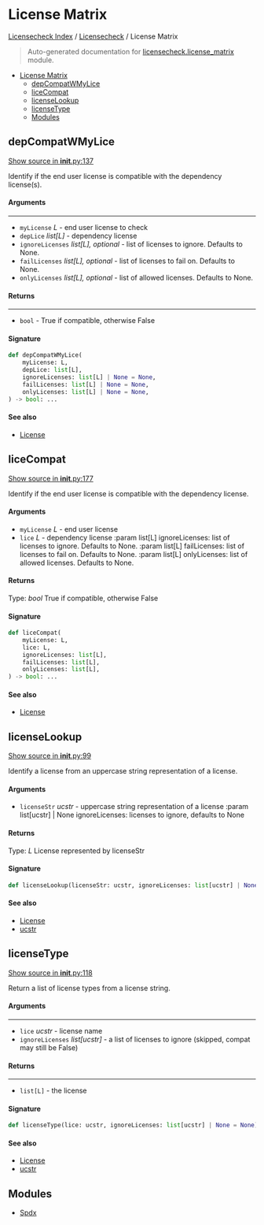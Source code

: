 # License Matrix

[Licensecheck Index](../../README.md#licensecheck-index) / [Licensecheck](../index.md#licensecheck) / License Matrix

> Auto-generated documentation for [licensecheck.license_matrix](../../../../licensecheck/license_matrix/__init__.py) module.

- [License Matrix](#license-matrix)
  - [depCompatWMyLice](#depcompatwmylice)
  - [liceCompat](#licecompat)
  - [licenseLookup](#licenselookup)
  - [licenseType](#licensetype)
  - [Modules](#modules)

## depCompatWMyLice

[Show source in __init__.py:137](../../../../licensecheck/license_matrix/__init__.py#L137)

Identify if the end user license is compatible with the dependency license(s).

#### Arguments

----
 - `myLicense` *L* - end user license to check
 - `depLice` *list[L]* - dependency license
 - `ignoreLicenses` *list[L], optional* - list of licenses to ignore. Defaults to None.
 - `failLicenses` *list[L], optional* - list of licenses to fail on. Defaults to None.
 - `onlyLicenses` *list[L], optional* - list of allowed licenses. Defaults to None.

#### Returns

-------
 - `bool` - True if compatible, otherwise False

#### Signature

```python
def depCompatWMyLice(
    myLicense: L,
    depLice: list[L],
    ignoreLicenses: list[L] | None = None,
    failLicenses: list[L] | None = None,
    onlyLicenses: list[L] | None = None,
) -> bool: ...
```

#### See also

- [License](../types.md#license)



## liceCompat

[Show source in __init__.py:177](../../../../licensecheck/license_matrix/__init__.py#L177)

Identify if the end user license is compatible with the dependency license.

#### Arguments

- `myLicense` *L* - end user license
- `lice` *L* - dependency license
:param list[L] ignoreLicenses: list of licenses to ignore. Defaults to None.
:param list[L] failLicenses: list of licenses to fail on. Defaults to None.
:param list[L] onlyLicenses: list of allowed licenses. Defaults to None.

#### Returns

Type: *bool*
True if compatible, otherwise False

#### Signature

```python
def liceCompat(
    myLicense: L,
    lice: L,
    ignoreLicenses: list[L],
    failLicenses: list[L],
    onlyLicenses: list[L],
) -> bool: ...
```

#### See also

- [License](../types.md#license)



## licenseLookup

[Show source in __init__.py:99](../../../../licensecheck/license_matrix/__init__.py#L99)

Identify a license from an uppercase string representation of a license.

#### Arguments

- `licenseStr` *ucstr* - uppercase string representation of a license
:param list[ucstr] | None ignoreLicenses: licenses to ignore, defaults to None

#### Returns

Type: *L*
License represented by licenseStr

#### Signature

```python
def licenseLookup(licenseStr: ucstr, ignoreLicenses: list[ucstr] | None = None) -> L: ...
```

#### See also

- [License](../types.md#license)
- [ucstr](../types.md#ucstr)



## licenseType

[Show source in __init__.py:118](../../../../licensecheck/license_matrix/__init__.py#L118)

Return a list of license types from a license string.

#### Arguments

----
 - `lice` *ucstr* - license name
 - `ignoreLicenses` *list[ucstr]* - a list of licenses to ignore (skipped, compat may still be
 False)

#### Returns

-------
 - `list[L]` - the license

#### Signature

```python
def licenseType(lice: ucstr, ignoreLicenses: list[ucstr] | None = None) -> list[L]: ...
```

#### See also

- [License](../types.md#license)
- [ucstr](../types.md#ucstr)



## Modules

- [Spdx](./spdx.md)